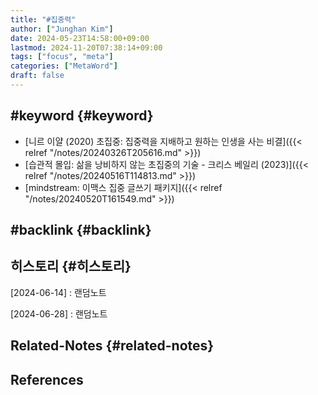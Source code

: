 ```yaml
---
title: "#집중력"
author: ["Junghan Kim"]
date: 2024-05-23T14:58:00+09:00
lastmod: 2024-11-20T07:38:14+09:00
tags: ["focus", "meta"]
categories: ["MetaWord"]
draft: false
---
```


## #keyword {#keyword}

-   [니르 이얄 (2020) 초집중: 집중력을 지배하고 원하는 인생을 사는 비결]({{< relref "/notes/20240326T205616.md" >}})
-   [습관적 몰입: 삶을 낭비하지 않는 초집중의 기술 - 크리스 베일리 (2023)]({{< relref "/notes/20240516T114813.md" >}})
-   [mindstream: 이맥스 집중 글쓰기 패키지]({{< relref "/notes/20240520T161549.md" >}})


## #backlink {#backlink}


## 히스토리 {#히스토리}

[2024-06-14]
: 랜덤노트

[2024-06-28]
: 랜덤노트


## Related-Notes {#related-notes}

## References

<style>.csl-entry{text-indent: -1.5em; margin-left: 1.5em;}</style><div class="csl-bib-body">
</div>
